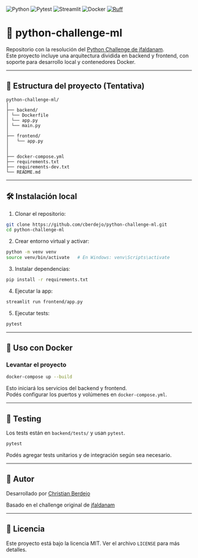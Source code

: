![Python](https://img.shields.io/badge/python-3670A0?style=for-the-badge&logo=python&logoColor=ffdd54)
![Pytest](https://img.shields.io/badge/pytest-%23ffffff.svg?style=for-the-badge&logo=pytest&logoColor=2f9fe3)
![Streamlit](https://img.shields.io/badge/Streamlit-%23FE4B4B.svg?style=for-the-badge&logo=streamlit&logoColor=white)
![Docker](https://img.shields.io/badge/docker-%230db7ed.svg?style=for-the-badge&logo=docker&logoColor=white)
[![Ruff](https://img.shields.io/endpoint?url=https://raw.githubusercontent.com/astral-sh/ruff/main/assets/badge/v2.json)](https://github.com/astral-sh/ruff)

# 🐍 python-challenge-ml

Repositorio con la resolución del [Python Challenge de jfaldanam](https://github.com/jfaldanam/py_challenge).  
Este proyecto incluye una arquitectura dividida en backend y frontend, con soporte para desarrollo local y contenedores Docker.

---

## 📁 Estructura del proyecto (Tentativa)

```
python-challenge-ml/
│
├── backend/            
│ └── Dockerfile
│ └── app.py
│ └── main.py
│ 
├── frontend/           
│   └── app.py
│
│ 
├── docker-compose.yml
├── requirements.txt
├── requirements-dev.txt
└── README.md
```

---



## 🛠️ Instalación local

1. Clonar el repositorio:

```bash
git clone https://github.com/cberdejo/python-challenge-ml.git
cd python-challenge-ml
```

2. Crear entorno virtual y activar:

```bash
python -m venv venv
source venv/bin/activate   # En Windows: venv\Scripts\activate
```

3. Instalar dependencias:

```bash
pip install -r requirements.txt
```

4. Ejecutar la app:

```bash
streamlit run frontend/app.py
```

5. Ejecutar tests:

```bash
pytest
```

---

## 🐳 Uso con Docker

### Levantar el proyecto

```bash
docker-compose up --build
```

Esto iniciará los servicios del backend y frontend.  
Podés configurar los puertos y volúmenes en `docker-compose.yml`.

---


## 🧪 Testing

Los tests están en `backend/tests/` y usan `pytest`.

```bash
pytest
```

Podés agregar tests unitarios y de integración según sea necesario.

---

## 🧠 Autor

Desarrollado por [Christian Berdejo](https://www.linkedin.com/in/christian-berdejo-63073728b/?locale=en_US)

Basado en el challenge original de [jfaldanam](https://github.com/jfaldanam/py_challenge)

---

## 📝 Licencia

Este proyecto está bajo la licencia MIT. Ver el archivo `LICENSE` para más detalles.
